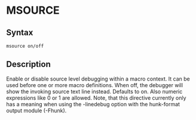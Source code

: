 # MSOURCE

## Syntax
```assembly
msource on/off
```

## Description
Enable or disable source level debugging within a macro context.
It can be used before one or more macro definitions. When off, the debugger will show the invoking source text line instead. Defaults to on. Also numeric expressions like 0 or 1 are allowed. Note, that this directive currently only has a meaning when using the -linedebug option with the hunk-format output module (-Fhunk).
